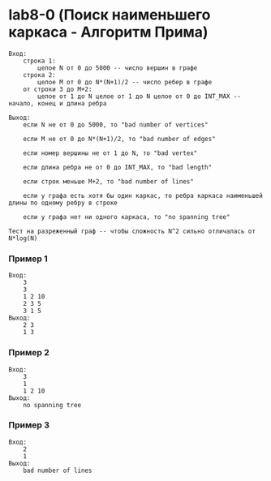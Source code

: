 # lab8-0 (Поиск наименьшего каркаса - Алгоритм Прима)
    Вход:
        строка 1:
            целое N от 0 до 5000 -- число вершин в графе
        строка 2:
            целое M от 0 до N*(N+1)/2 -- число ребер в графе
        от строки 3 до M+2:
            целое от 1 до N целое от 1 до N целое от 0 до INT_MAX -- начало, конец и длина ребра

    Выход:
        если N не от 0 до 5000, то "bad number of vertices"

        если M не от 0 до N*(N+1)/2, то "bad number of edges"

        если номер вершины не от 1 до N, то "bad vertex"

        если длина ребра не от 0 до INT_MAX, то "bad length"

        если строк меньше M+2, то "bad number of lines"

        если у графа есть хотя бы один каркас, то ребра каркаса наименьшей длины по одному ребру в строке

        если у графа нет ни одного каркаса, то "no spanning tree"

    Тест на разреженный граф -- чтобы сложность N^2 сильно отличалась от N*log(N)

### Пример 1
    Вход:
        3
        3
        1 2 10
        2 3 5
        3 1 5
    Выход:
        2 3
        1 3

### Пример 2
    Вход:
        3
        1
        1 2 10
    Выход:
        no spanning tree

### Пример 3
    Вход:
        2
        1
    Выход:
        bad number of lines
